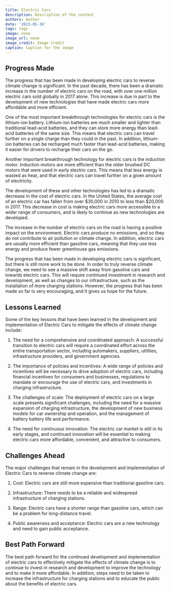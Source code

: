 ```yaml
---
title: Electric Cars
description: Description of the content
authors: Author
date: '2023-05-30'
tags: tags
image: none
image_url: none
image_credit: Image Credit
caption: Caption for the image
---
```


## Progress Made

The progress that has been made in developing electric cars to reverse climate change is significant. In the past decade, there has been a dramatic increase in the number of electric cars on the road, with over one million electric cars sold globally in 2017 alone. This increase is due in part to the development of new technologies that have made electric cars more affordable and more efficient.

One of the most important breakthrough technologies for electric cars is the lithium-ion battery. Lithium-ion batteries are much smaller and lighter than traditional lead-acid batteries, and they can store more energy than lead-acid batteries of the same size. This means that electric cars can travel further on a single charge than they could in the past. In addition, lithium-ion batteries can be recharged much faster than lead-acid batteries, making it easier for drivers to recharge their cars on the go.

Another important breakthrough technology for electric cars is the induction motor. Induction motors are more efficient than the older brushed DC motors that were used in early electric cars. This means that less energy is wasted as heat, and that electric cars can travel further on a given amount of electricity.

The development of these and other technologies has led to a dramatic decrease in the cost of electric cars. In the United States, the average cost of an electric car has fallen from over $30,000 in 2010 to less than $20,000 in 2017. This decrease in cost is making electric cars more accessible to a wider range of consumers, and is likely to continue as new technologies are developed.

The increase in the number of electric cars on the road is having a positive impact on the environment. Electric cars produce no emissions, and so they do not contribute to air pollution or climate change. In addition, electric cars are usually more efficient than gasoline cars, meaning that they use less energy and produce fewer greenhouse gas emissions.

The progress that has been made in developing electric cars is significant, but there is still more work to be done. In order to truly reverse climate change, we need to see a massive shift away from gasoline cars and towards electric cars. This will require continued investment in research and development, as well as changes to our infrastructure, such as the installation of more charging stations. However, the progress that has been made so far is very encouraging, and it gives us hope for the future.

## Lessons Learned

Some of the key lessons that have been learned in the development and implementation of Electric Cars to mitigate the effects of climate change include:

1. The need for a comprehensive and coordinated approach: A successful transition to electric cars will require a coordinated effort across the entire transportation sector, including automakers, suppliers, utilities, infrastructure providers, and government agencies.

2. The importance of policies and incentives: A wide range of policies and incentives will be necessary to drive adoption of electric cars, including financial incentives for consumers and businesses, regulations to mandate or encourage the use of electric cars, and investments in charging infrastructure.

3. The challenges of scale: The deployment of electric cars on a large scale presents significant challenges, including the need for a massive expansion of charging infrastructure, the development of new business models for car ownership and operation, and the management of battery battery life and performance.

4. The need for continuous innovation: The electric car market is still in its early stages, and continued innovation will be essential to making electric cars more affordable, convenient, and attractive to consumers.

## Challenges Ahead

The major challenges that remain in the development and implementation of Electric Cars to reverse climate change are:

1. Cost: Electric cars are still more expensive than traditional gasoline cars.

2. Infrastructure: There needs to be a reliable and widespread infrastructure of charging stations.

3. Range: Electric cars have a shorter range than gasoline cars, which can be a problem for long-distance travel.

4. Public awareness and acceptance: Electric cars are a new technology and need to gain public acceptance.

## Best Path Forward

The best path forward for the continued development and implementation of electric cars to effectively mitigate the effects of climate change is to continue to invest in research and development to improve the technology and to make it more affordable. In addition, steps need to be taken to increase the infrastructure for charging stations and to educate the public about the benefits of electric cars.
